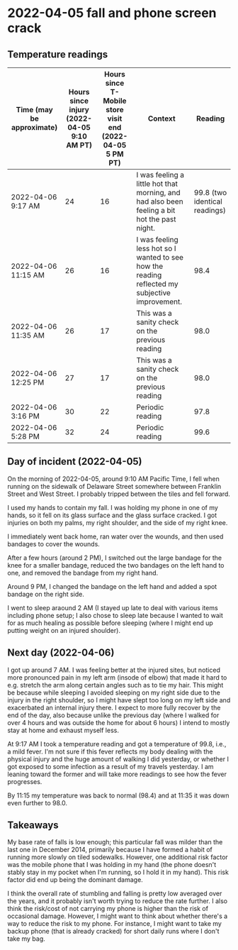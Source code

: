 # 2022-04-05 fall and phone screen crack

## Temperature readings

Time (may be approximate) | Hours since injury (2022-04-05 9:10 AM PT) | Hours since T-Mobile store visit end (2022-04-05 5 PM PT) | Context | Reading
-- | -- | -- | -- | --
2022-04-06 9:17 AM | 24 | 16 | I was feeling a little hot that morning, and had also been feeling a bit hot the past night. | 99.8 (two identical readings)
2022-04-06 11:15 AM | 26 | 16 | I was feeling less hot so I wanted to see how the reading reflected my subjective improvement. | 98.4
2022-04-06 11:35 AM | 26 | 17 | This was a sanity check on the previous reading | 98.0
2022-04-06 12:25 PM | 27 | 17 | This was a sanity check on the previous reading | 98.0
2022-04-06 3:16 PM | 30 | 22 | Periodic reading | 97.8
2022-04-06 5:28 PM | 32 | 24 | Periodic reading | 99.6

## Day of incident (2022-04-05)

On the morning of 2022-04-05, around 9:10 AM Pacific Time, I fell when
running on the sidewalk of Delaware Street somewhere between Franklin
Street and West Street. I probably tripped between the tiles and fell
forward.

I used my hands to contain my fall. I was holding my phone in one of
my hands, so it fell on its glass surface and the glass surface
cracked. I got injuries on both my palms, my right shoulder, and the
side of my right knee.

I immediately went back home, ran water over the wounds, and then used
bandages to cover the wounds.

After a few hours (around 2 PM), I switched out the large bandage for
the knee for a smaller bandage, reduced the two bandages on the left
hand to one, and removed the bandage from my right hand.

Around 9 PM, I changed the bandage on the left hand and added a spot
bandage on the right side.

I went to sleep araound 2 AM (I stayed up late to deal with various
items including phone setup; I also chose to sleep late because I
wanted to wait for as much healing as possible before sleeping (where
I might end up putting weight on an injured shoulder).

## Next day (2022-04-06)

I got up around 7 AM. I was feeling better at the injured sites, but
noticed more pronounced pain in my left arm (insode of elbow) that
made it hard to e.g. stretch the arm along certain angles such as to
tie my hair. This might be because while sleeping I avoided sleeping
on my right side due to the injury in the right shoulder, so I might
have slept too long on my left side and exacerbated an internal injury
there. I expect to more fully recover by the end of the day, also
because unlike the previous day (where I walked for over 4 hours and
was outside the home for about 6 hours) I intend to mostly stay at
home and exhaust myself less.

At 9:17 AM I took a temperature reading and got a temperature of 99.8,
i.e., a mild fever. I'm not sure if this fever reflects my body
dealing with the physical injury and the huge amount of walking I did
yesterday, or whether I got exposed to some infection as a result of
my travels yesterday. I am leaning toward the former and will take
more readings to see how the fever progresses.

By 11:15 my temperature was back to normal (98.4) and at 11:35 it was
down even further to 98.0.

## Takeaways

My base rate of falls is low enough; this particular fall was milder
than the last one in December 2014, primarily because I have formed a
habit of running more slowly on tiled sodewalks. However, one
additional risk factor was the mobile phone that I was holding in my
hand (the phone doesn't stably stay in my pocket when I'm running, so
I hold it in my hand). This risk factor did end up being the dominant
damage.

I think the overall rate of stumbling and falling is pretty low
averaged over the years, and it probably isn't worth trying to reduce
the rate further. I also think the risk/cost of not carrying my phone
is higher than the risk of occasional damage. However, I might want to
think about whether there's a way to reduce the risk to my phone. For
instance, I might want to take my backup phone (that is already
cracked) for short daily runs where I don't take my bag.
